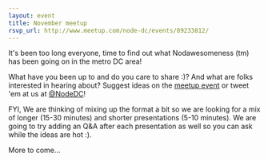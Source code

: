 ```yaml
---
layout: event
title: November meetup
rsvp_url: http://www.meetup.com/node-dc/events/89233812/
---
```


It's been too long everyone, time to find out what Nodawesomeness (tm) has been going on in the metro DC area!

What have you been up to and do you care to share :)? And what are folks interested in hearing about? Suggest ideas on the [meetup event](http://www.meetup.com/node-dc/events/89233812/) or tweet 'em at us at [@NodeDC](http://twitter.com/nodedc)!

FYI, We are thinking of mixing up the format a bit so we are looking for a mix of longer (15-30 minutes) and shorter presentations (5-10 minutes). We are going to try adding an Q&A after each presentation as well so you can ask while the ideas are hot :).

More to come…


